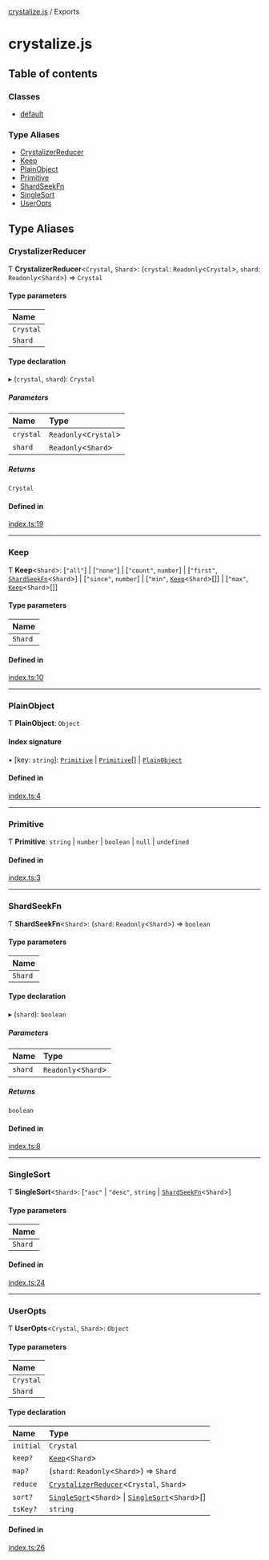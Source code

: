 [crystalize.js](README.md) / Exports

# crystalize.js

## Table of contents

### Classes

-   [default](classes/default.md)

### Type Aliases

-   [CrystalizerReducer](modules.md#crystalizerreducer)
-   [Keep](modules.md#keep)
-   [PlainObject](modules.md#plainobject)
-   [Primitive](modules.md#primitive)
-   [ShardSeekFn](modules.md#shardseekfn)
-   [SingleSort](modules.md#singlesort)
-   [UserOpts](modules.md#useropts)

## Type Aliases

### CrystalizerReducer

Ƭ **CrystalizerReducer**<`Crystal`, `Shard`\>: (`crystal`: `Readonly`<`Crystal`\>, `shard`: `Readonly`<`Shard`\>) => `Crystal`

#### Type parameters

| Name      |
| :-------- |
| `Crystal` |
| `Shard`   |

#### Type declaration

▸ (`crystal`, `shard`): `Crystal`

##### Parameters

| Name      | Type                   |
| :-------- | :--------------------- |
| `crystal` | `Readonly`<`Crystal`\> |
| `shard`   | `Readonly`<`Shard`\>   |

##### Returns

`Crystal`

#### Defined in

[index.ts:19](https://github.com/zachbutton/crystalize.js/blob/6283187/src/index.ts#L19)

---

### Keep

Ƭ **Keep**<`Shard`\>: [``"all"``] \| [``"none"``] \| [``"count"``, `number`] \| [`"first"`, [`ShardSeekFn`](modules.md#shardseekfn)<`Shard`\>] \| [``"since"``, `number`] \| [`"min"`, [`Keep`](modules.md#keep)<`Shard`\>[]] \| [`"max"`, [`Keep`](modules.md#keep)<`Shard`\>[]]

#### Type parameters

| Name    |
| :------ |
| `Shard` |

#### Defined in

[index.ts:10](https://github.com/zachbutton/crystalize.js/blob/6283187/src/index.ts#L10)

---

### PlainObject

Ƭ **PlainObject**: `Object`

#### Index signature

▪ [key: `string`]: [`Primitive`](modules.md#primitive) \| [`Primitive`](modules.md#primitive)[] \| [`PlainObject`](modules.md#plainobject)

#### Defined in

[index.ts:4](https://github.com/zachbutton/crystalize.js/blob/6283187/src/index.ts#L4)

---

### Primitive

Ƭ **Primitive**: `string` \| `number` \| `boolean` \| `null` \| `undefined`

#### Defined in

[index.ts:3](https://github.com/zachbutton/crystalize.js/blob/6283187/src/index.ts#L3)

---

### ShardSeekFn

Ƭ **ShardSeekFn**<`Shard`\>: (`shard`: `Readonly`<`Shard`\>) => `boolean`

#### Type parameters

| Name    |
| :------ |
| `Shard` |

#### Type declaration

▸ (`shard`): `boolean`

##### Parameters

| Name    | Type                 |
| :------ | :------------------- |
| `shard` | `Readonly`<`Shard`\> |

##### Returns

`boolean`

#### Defined in

[index.ts:8](https://github.com/zachbutton/crystalize.js/blob/6283187/src/index.ts#L8)

---

### SingleSort

Ƭ **SingleSort**<`Shard`\>: [`"asc"` \| `"desc"`, `string` \| [`ShardSeekFn`](modules.md#shardseekfn)<`Shard`\>]

#### Type parameters

| Name    |
| :------ |
| `Shard` |

#### Defined in

[index.ts:24](https://github.com/zachbutton/crystalize.js/blob/6283187/src/index.ts#L24)

---

### UserOpts

Ƭ **UserOpts**<`Crystal`, `Shard`\>: `Object`

#### Type parameters

| Name      |
| :-------- |
| `Crystal` |
| `Shard`   |

#### Type declaration

| Name      | Type                                                                                                 |
| :-------- | :--------------------------------------------------------------------------------------------------- |
| `initial` | `Crystal`                                                                                            |
| `keep?`   | [`Keep`](modules.md#keep)<`Shard`\>                                                                  |
| `map?`    | (`shard`: `Readonly`<`Shard`\>) => `Shard`                                                           |
| `reduce`  | [`CrystalizerReducer`](modules.md#crystalizerreducer)<`Crystal`, `Shard`\>                           |
| `sort?`   | [`SingleSort`](modules.md#singlesort)<`Shard`\> \| [`SingleSort`](modules.md#singlesort)<`Shard`\>[] |
| `tsKey?`  | `string`                                                                                             |

#### Defined in

[index.ts:26](https://github.com/zachbutton/crystalize.js/blob/6283187/src/index.ts#L26)
